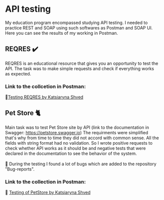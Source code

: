 # API testing
My education program encompassed studying API testing. I needed to practice REST and SOAP using such softwares as Postman and SOAP UI. Here you can see the results of my working in Postman.
<br> 

## REQRES ✔️
<p>REQRES is an educational resource that gives you an opportunity to test the API. The task was to make simple requests and check if everything works as expected.</p>
<h3>Link to the collcetion in Postman:</h3>
📌<a href='https://www.postman.com/kate1311/workspace/reqres-testing-api-by-katsiaryna-shved/collection/34427030-1519e5b3-8a7d-490c-b980-ee83768b3f75?action=share&creator=34427030'>Testing REQRES by Katsiaryna Shved</a>
<br>

## Pet Store 🐈
Main task was to test Pet Store site by API (link to the documentation in Swagger:  https://petstore.swagger.io) The requirments were simplified that's why from time to time they did not accord with common sense. All the fields with string format had no validation. So I wrote positive requests to check whether API works as it should be and negative tests that were declared in the documentation to see the behavior of the system.  
<br>🐞 During the testing I found a lot of bugs which are added to the repository "Bug-reports".

<h3>Link to the collection in Postman:</h3>

📌 [Testing of PetStore by Katsiaryna Shved]( https://www.postman.com/kate1311/workspace/testing-of-petstore-by-katsiaryna-shved)




